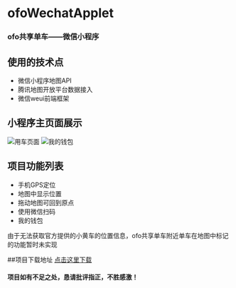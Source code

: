 # ofoWechatApplet
### ofo共享单车——微信小程序

## 使用的技术点
- 微信小程序地图API
- 腾讯地图开放平台数据接入
- 微信weui前端框架

## 小程序主页面展示
![用车页面](https://github.com/webstormshi/ofoWXApplet/blob/master/QQ%E6%88%AA%E5%9B%BE20171012190413.jpg?raw=true)
![我的钱包](https://github.com/webstormshi/ofoWXApplet/blob/master/QQ%E6%88%AA%E5%9B%BE20171012190438.jpg?raw=true)

## 项目功能列表
- 手机GPS定位
- 地图中显示位置
- 拖动地图可回到原点
- 使用微信扫码
- 我的钱包

由于无法获取官方提供的小黄车的位置信息，ofo共享单车附近单车在地图中标记的功能暂时未实现

##项目下载地址
[点击这里下载](https://github.com/webstormshi/ofoWXApplet.git)

#### 项目如有不足之处，恳请批评指正，不胜感激！
